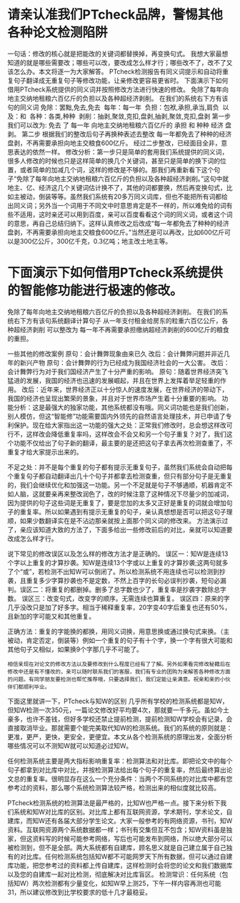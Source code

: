 # 请亲认准我们PTcheck品牌，警惕其他各种论文检测陷阱

一句话：修改的核心就是把能改的关键词都替换掉，再变换句式。
我想大家最想知道的就是哪些需要改；哪些可以改，要改成怎么样才行；哪些改不了，改不了又该怎么办。本文将逐一为大家解答。
 PTcheck检测报告有同义词提示和自动将重复句子翻译成无重复句子等修改功能，让亲修改更容易更省时。
下面演示下如何借用PTcheck系统提供的同义词并按照修改方法进行快速的修改。
免除了每年向地主交纳地租粮六百亿斤的负担以及各种超经济剥削。
在我们的系统右下方有该句的同义词
免除：罢黜,免去,免去 
每年：每一年 
负担：包袱,承担,承当,肩负 
以及：和 
各种：各类,种种 
剥削：抽剥,聚敛,克扣,盘剥,抽剥,聚敛,克扣,盘剥
第一步 我们可以改为:
免去 了 每一年 向地主交纳地租粮六百亿斤的 承担 和 种种 经济 盘剥。
第二步 根据我们的整改后句子再换种表述去整改
每一年都免去了种种的经济盘剥，不再需要承担向地主交粮食600亿斤。
经过二步整改，已经面目全非，意思表达的依然一样。
修改分析：第一步只是简单的套用我们系统提供的同义词，很多人修改的时候也只是这样简单的换几个关键词，甚至只是简单的换下词的位置，或者简单的加减几个词，这样的修改是不够的。那我们再重新看下这个句子“免除了每年向地主交纳地租粮六百亿斤的负担以及各种超经济剥削。”这句中就地主、亿、经济这几个关键词估计换不了，其他的词都要换，然后再变换句式，比如主被动，倒装等等。虽然我们系统有20多万同义词库，但也不能把所有词都给出同义词；另外当一个词用于不同文中时意思肯定是不一样的，所以难免给的词有些不适用，这时亲还可以用到百度，亲可以百度看看这个词的同义词，或者这个词的意思，再自己总结归纳下。这样认真修改之后改成“每一年都免去了种种的经济盘剥，不再需要承担向地主交粮食600亿斤。”当然还是可以再改，比如600亿斤可以是300亿公斤，300亿千克，0.3亿吨；地主改土地主等。

# 下面演示下如何借用PTcheck系统提供的智能修功能进行极速的修改。
免除了每年向地主交纳地租粮六百亿斤的负担以及各种超经济剥削。
在我们的系统右下方有该句系统翻译计算句子
从一年支付租金给房东的粒重六百亿公斤，各种超经济剥削
可以整改为
每一年不再需要承担缴纳超经济剥削的600亿斤的粮食的重担。

一些其他的修改案例
原句：会计舞弊现象由来已久
改后：会计舞弊问题并非近几年的新兴产物
原句：会计舞弊的行为已经成为我国经济社会的一大公害。
改后：会计舞弊行为对于我们国经济产生了十分严重的影响。
原句：随着世界经济突飞猛进的发展，我国的经济也迅速的发展崛起，并且在世界上发挥着举足轻重的作用。
改后：近年来，世界经济正以十分惊人的速度发展，在世界经济的带动下，我国的经济也呈现出繁荣的景象，并且对于世界市场产生着十分重要的影响。
功能分析：这是最强大的独家功能，其他系统都没有哦。同义词功能也是我们创新，别人模仿，但这“智能修”功能需要国内外领先的自然语言处理技术，并已申请了专利保护。现在给大家指出这一功能的强大之处：正常我们修改时，总会想这样改可行不，这样改会降低重复率吗，这样改会不会又和另一个句子重复？对了，我们这个功能不仅给出了句子新的翻译，最主要的是还把这句子拿去再次检测查重了，不重复才给大家提示出来的。

  不足之处：并不是每个重复的句子都有提示无重复句子，虽然我们系统会自动把每个重复句子都自动翻译出几十个句子并都拿去检测查重，但只有部分句子是无重复的，我们会继续优化和加强这一功能。另一个不足就是句子不够通顺，机器肯定不如人脑，这就要亲再来整改润色了，改的时候注意了这种情况下尽量少的加减词，因为提供的句子这些词是无重复了，要是您加的太多又正好是重复的词就会增加句子的重复率。所以如果遇到有提示无重复的句子，亲认真想想是否可以把这句子理顺，如果少数翻译实在是不沾边那亲就按上面那个同义词的修改来。
方法演示过了，亲应该知道大致的方法了，下面多给出一些修改前后的对比，亲就可以知道要改成怎么样才行。

说下常见的修改误区以及怎么样的修改方法才是正确的。
误区一：知W是连续13个字以上重复的才算抄袭。知W是连续13个字或以上重复的才算抄袭;这两句就多了个“或”，若检测不出知W可以倒闭了。所以检测系统不用连续也可以检测到抄袭，且重复多少字算抄袭也不是定数，不然上百字的长句必误判抄袭，短句必漏判。误区二：将重复的都删掉。删多了总字数也少了，重复率是抄袭字数除总字数。
误区三：改变句式，改变字的顺序。无需连续也算重复。
误区四：原来的字几乎没改只是加了好多字。相当于稀释重复率，20字变40字后重复也还有50%，且新加的字可能又和其他重复。

正确方法：重复的字能换的都换，用同义词换，用意思换或通过换句式来换。（主被动，肯定否定，倒装等）例如一个重复的句子有十个字，换一个字有很大可能和其他句子又相似，如果换9个字那几乎不可能了。

    相信亲现在对论文的修改方法以及要修改到什么程度已经有了了解。另外如果看完修改秘籍后在修改中还是有不懂改的，亲可以随时联系我们的客服，我们有专业的团购为亲解答各种修改方面的问题。有同学朋友要检测也帮忙推荐哦，只要选择我们，我们定能让亲满意。祝亲和亲的小伙伴们都顺利毕业。

下面这里就讲一下，PTcheck与知W的区别
几乎所有学校的检测系统都是知W，但知W检测一次350元，一篇论文修改好平均要4次，那就要一千多元。虽如今土豪多，也许不差钱，但好多学校还禁止提前检测，提前检测知W学校会有记录，会直接取消毕业。那就需要个能完美取代知W的检测系统。我们的系统的原则就是：更准，更严，更快，更安全，更便宜。本文从各个检测系统的原理出发，全面分析哪些情况可以不测知W就可以知道必过知W。

  任何检测系统主要是两大指标影响重复率：检测算法和对比库。即把论文中的每个句子都拿到对比库中对比，并按检测算法给出每个句子的重复率，然后最终算出论文总的重复率。很明显存在这么一个充分条件：当两个不同系统的对比库中都有您参考过的资料，那么哪个系统检测算法较严格，检测出来的相似度就比较高。

  PTcheck检测系统的检测算法是最严格的，比知W也严格一点。接下来分析下我们系统和知W对比库的区别。对比库上都有互联网资源，学术期刊，学术论文，自建库，而知W还有各届大部分学生论文。大家一般参考的有网络资源，书刊，知W资料。互联网资源两个系统数据都一样；书刊有交集但互不包含；知W资料虽是独家，但这资料写的时候可能参考网络，写后也可能发布到网络，所以绝大部分可以被检测到，但不是全部。两大系统都有自建库，顾名思义就是自己建立属于自己独有的对比库。任何检测系统包括知W都不可能网罗天下所有数据，但可以通过自建库功能，把您参考过的资料都上传自建库，这样检测时会将您的论文和我们数据库以及您的自建库一起对比检测，彻底解决对比库盲区。
  检测常识：任何系统（包括知W）两次检测都有少量变化，如知W早上测25，下午一样内容再测也可能31，所以建议修改到比学校要求的低十几才最稳妥。

